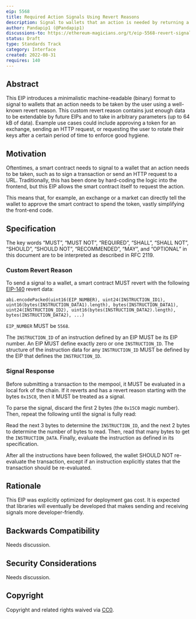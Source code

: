 ```yaml
---
eip: 5568
title: Required Action Signals Using Revert Reasons
description: Signal to wallets that an action is needed by returning a custom revert code
author: Pandapip1 (@Pandapip1)
discussions-to: https://ethereum-magicians.org/t/eip-5568-revert-signals/10622
status: Draft
type: Standards Track
category: Interface
created: 2022-08-31
requires: 140
---
```


## Abstract

This EIP introduces a minimalistic machine-readable (binary) format to signal to wallets that an action needs to be taken by the user using a well-known revert reason. This custom revert reason contains just enough data to be extendable by future EIPs and to take in arbitrary parameters (up to 64 kB of data). Example use cases could include approving a token for an exchange, sending an HTTP request, or requesting the user to rotate their keys after a certain period of time to enforce good hygiene.

## Motivation

Oftentimes, a smart contract needs to signal to a wallet that an action needs to be taken, such as to sign a transaction or send an HTTP request to a URL. Traditionally, this has been done by hard-coding the logic into the frontend, but this EIP allows the smart contract itself to request the action.

This means that, for example, an exchange or a market can directly tell the wallet to approve the smart contract to spend the token, vastly simplifying the front-end code.

## Specification

The key words “MUST”, “MUST NOT”, “REQUIRED”, “SHALL”, “SHALL NOT”, “SHOULD”, “SHOULD NOT”, “RECOMMENDED”, “MAY”, and “OPTIONAL” in this document are to be interpreted as described in RFC 2119.

### Custom Revert Reason

To send a signal to a wallet, a smart contract MUST revert with the following [EIP-140](./eip-140.md) revert data:
  
```solidity
abi.encodePacked(uint16(EIP_NUMBER), uint24(INSTRUCTION_ID1), uint16(bytes(INSTRUCTION_DATA1).length), bytes(INSTRUCTION_DATA1), uint24(INSTRUCTION_ID2), uint16(bytes(INSTRUCTION_DATA2).length), bytes(INSTRUCTION_DATA2), ...)
```

`EIP_NUMBER` MUST be `5568`.

The `INSTRUCTION_ID` of an instruction defined by an EIP MUST be its EIP number. An EIP MUST define exactly zero or one `INSTRUCTION_ID`. The structure of the instruction data for any `INSTRUCTION_ID` MUST be defined by the EIP that defines the `INSTRUCTION_ID`.

### Signal Response

Before submitting a transaction to the mempool, it MUST be evaluated in a local fork of the chain. If it reverts and has a revert reason starting with the bytes `0x15C0`, then it MUST be treated as a signal.

To parse the signal, discard the first 2 bytes (the `0x15C0` magic number). Then, repeat the following until the signal is fully read:

Read the next 3 bytes to determine the `INSTRUCTION_ID`, and the next 2 bytes to determine the number of bytes to read. Then, read that many bytes to get the `INSTRUCTION_DATA`. Finally, evaluate the instruction as defined in its specification.

After all the instructions have been followed, the wallet SHOULD NOT re-evaluate the transaction, except if an instruction explicitly states that the transaction should be re-evaluated.

## Rationale

This EIP was explicitly optimized for deployment gas cost. It is expected that libraries will eventually be developed that makes sending and receiving signals more developer-friendly.

## Backwards Compatibility

Needs discussion.

## Security Considerations

Needs discussion.

## Copyright
Copyright and related rights waived via [CC0](../LICENSE.md).
